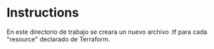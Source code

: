 # Instructions
En este directorio de trabajo se creara un nuevo archivo .tf para cada "resource" declarado de Terraform.
